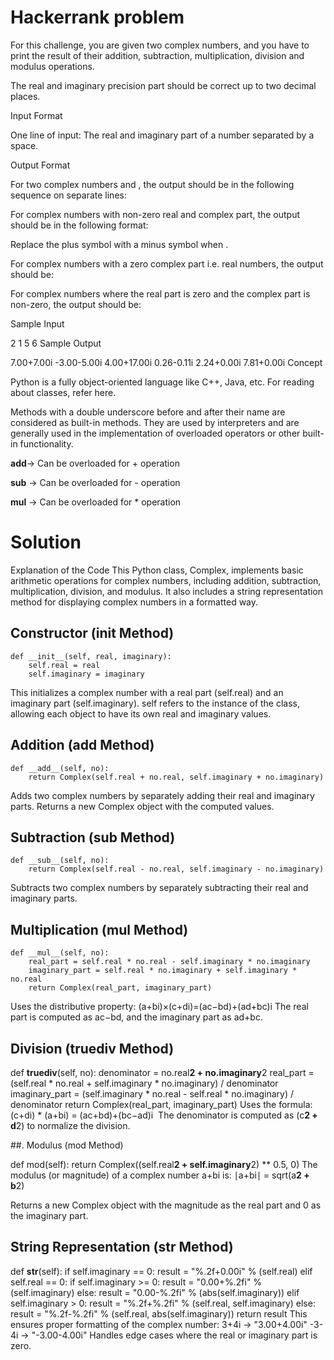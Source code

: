 # Hackerrank problem

For this challenge, you are given two complex numbers, and you have to print the result of their addition, subtraction, multiplication, division and modulus operations.

The real and imaginary precision part should be correct up to two decimal places.

Input Format

One line of input: The real and imaginary part of a number separated by a space.

Output Format

For two complex numbers  and , the output should be in the following sequence on separate lines:


For complex numbers with non-zero real and complex part, the output should be in the following format:

Replace the plus symbol  with a minus symbol  when .

For complex numbers with a zero complex part i.e. real numbers, the output should be:

For complex numbers where the real part is zero and the complex part is non-zero, the output should be:

Sample Input

2 1
5 6
Sample Output

7.00+7.00i
-3.00-5.00i
4.00+17.00i
0.26-0.11i
2.24+0.00i
7.81+0.00i
Concept

Python is a fully object-oriented language like C++, Java, etc. For reading about classes, refer here.

Methods with a double underscore before and after their name are considered as built-in methods. They are used by interpreters and are generally used in the implementation of overloaded operators or other built-in functionality.

__add__-> Can be overloaded for + operation

__sub__ -> Can be overloaded for - operation

__mul__ -> Can be overloaded for * operation

# Solution 

Explanation of the Code
This Python class, Complex, implements basic arithmetic operations for complex numbers, including addition, subtraction, multiplication, division, and modulus. It also includes a string representation method for displaying complex numbers in a formatted way.

## Constructor (__init__ Method)
```console 
def __init__(self, real, imaginary):
    self.real = real
    self.imaginary = imaginary
```
This initializes a complex number with a real part (self.real) and an imaginary part (self.imaginary).
self refers to the instance of the class, allowing each object to have its own real and imaginary values.


## Addition (__add__ Method)
``` console
def __add__(self, no):
    return Complex(self.real + no.real, self.imaginary + no.imaginary)
```
Adds two complex numbers by separately adding their real and imaginary parts.
Returns a new Complex object with the computed values.


## Subtraction (__sub__ Method)
```console
def __sub__(self, no):
    return Complex(self.real - no.real, self.imaginary - no.imaginary)
```
Subtracts two complex numbers by separately subtracting their real and imaginary parts.


## Multiplication (__mul__ Method)
```console
def __mul__(self, no):
    real_part = self.real * no.real - self.imaginary * no.imaginary
    imaginary_part = self.real * no.imaginary + self.imaginary * no.real
    return Complex(real_part, imaginary_part)
```
Uses the distributive property:
(a+bi)×(c+di)=(ac−bd)+(ad+bc)i
The real part is computed as ac−bd, and the imaginary part as ad+bc.


## Division (__truediv__ Method)

def __truediv__(self, no):
    denominator = no.real**2 + no.imaginary**2
    real_part = (self.real * no.real + self.imaginary * no.imaginary) / denominator
    imaginary_part = (self.imaginary * no.real - self.real * no.imaginary) / denominator
    return Complex(real_part, imaginary_part)
Uses the formula: (c+di) * (a+bi) = (ac+bd)+(bc−ad)i
​
 The denominator is computed as (c**2 + d**2) to normalize the division.
 
##. Modulus (mod Method)

def mod(self):
    return Complex((self.real**2 + self.imaginary**2) ** 0.5, 0)
The modulus (or magnitude) of a complex number a+bi is: ∣a+bi∣ = sqrt(a**2 + b**2)

Returns a new Complex object with the magnitude as the real part and 0 as the imaginary part.


## String Representation (__str__ Method)

def __str__(self):
    if self.imaginary == 0:
        result = "%.2f+0.00i" % (self.real)
    elif self.real == 0:
        if self.imaginary >= 0:
            result = "0.00+%.2fi" % (self.imaginary)
        else:
            result = "0.00-%.2fi" % (abs(self.imaginary))
    elif self.imaginary > 0:
        result = "%.2f+%.2fi" % (self.real, self.imaginary)
    else:
        result = "%.2f-%.2fi" % (self.real, abs(self.imaginary))
    return result
This ensures proper formatting of the complex number:
3+4i → "3.00+4.00i"
-3-4i → "-3.00-4.00i"
Handles edge cases where the real or imaginary part is zero.

